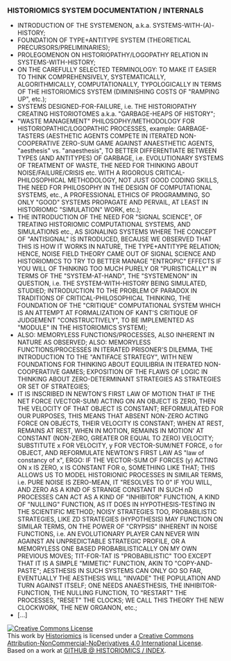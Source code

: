 ### HISTORIOMICS SYSTEM DOCUMENTATION / INTERNALS
* INTRODUCTION OF THE SYSTEMENON, a.k.a. SYSTEMS-WITH-(A)-HISTORY;
* FOUNDATION OF TYPE+ANTITYPE SYSTEM (THEORETICAL PRECURSORS/PRELIMINARIES);
* PROLEGOMENON ON HISTORIOPATHY/LOGOPATHY RELATION IN SYSTEMS-WITH-HISTORY;
* ON THE CAREFULLY SELECTED TERMINOLOGY: TO MAKE IT EASIER TO THINK COMPREHENSIVELY, SYSTEMATICALLY, ALGORITHMICALLY, COMPUTATIONALLY, TYPOLOGICALLY IN TERMS OF THE HISTORIOMICS SYSTEM (DIMINISHING COSTS OF "RAMPING UP", etc.);
* SYSTEMS DESIGNED-FOR-FAILURE, i.e. THE HISTORIOPATHY CREATING HISTORIOTOMES a.k.a. "GARBAGE-HEAPS OF HISTORY";
* "WASTE MANAGEMENT" PHILOSOPHY/METHODOLOGY FOR HISTORIOPATHIC/LOGOPATHIC PROCESSES, example: GARBAGE-TASTERS (AESTHETIC AGENTS COMPETE IN ITERATED NON-COOPERATIVE ZERO-SUM GAME AGAINST ANAESTHETIC AGENTS, "aesthesis" vs. "anaesthesis", TO BETTER DIFFERENTIATE BETWEEN TYPES (AND ANTITYPES) OF GARBAGE, i.e. EVOLUTIONARY SYSTEMS OF TREATMENT OF WASTE, THE NEED FOR THINKING ABOUT NOISE/FAILURE/CRISIS etc. WITH A RIGOROUS CRITICAL-PHILOSOPHICAL METHODOLOGY, NOT JUST GOOD CODING SKILLS, THE NEED FOR PHILOSOPHY IN THE DESIGN OF COMPUTATIONAL SYSTEMS, etc., A PROFESSIONAL ETHICS OF PROGRAMMING, SO ONLY "GOOD" SYSTEMS PROPAGATE AND PERVAIL, AT LEAST IN HISTORIOMIC "SIMULATION" WORK, etc.);
* THE INTRODUCTION OF THE NEED FOR "SIGNAL SCIENCE", OF TREATING HISTORIOMIC COMPUTATIONAL SYSTEMS, AND SIMULATIONS etc., AS SIGNALING SYSTEMS WHERE THE CONCEPT OF "ANTISIGNAL" IS INTRODUCED, BECAUSE WE OBSERVED THAT THIS IS HOW IT WORKS IN NATURE, THE TYPE+ANTITYPE RELATION; HENCE, NOISE FIELD THEORY CAME OUT OF SIGNAL SCIENCE AND HISTORIOMICS TO TRY TO BETTER MANAGE "ENTROPIC" EFFECTS IF YOU WILL OF THINKING TOO MUCH PURELY OR "PURISTICALLY" IN TERMS OF THE "SYSTEM-AT-HAND", THE "SYSTEMENON" IN QUESTION, i.e. THE SYSTEM-WITH-HISTORY BEING SIMULATED, STUDIED; INTRODUCTION TO THE PROBLEM OF PARADOX IN TRADITIONS OF CRITICAL-PHILOSOPHICAL THINKING, THE FOUNDATION OF THE "CRITIQUE" COMPUTATIONAL SYSTEM WHICH IS AN ATTEMPT AT FORMALIZATION OF KANT'S CRITIQUE OF JUDGEMENT "CONSTRUCTIVELY", TO BE IMPLEMENTED AS "MODULE" IN THE HISTORIOMICS SYSTEM);
* ALSO: MEMORYLESS FUNCTIONS/PROCESSES, ALSO INHERENT IN NATURE AS OBSERVED; ALSO: MEMORYLESS FUNCTIONS/PROCESSES IN ITERATED PRISONER'S DILEMMA, THE INTRODUCTION TO THE "ANTIFACE STRATEGY", WITH NEW FOUNDATIONS FOR THINKING ABOUT EQUILIBRIA IN ITERATED NON-COOPERATIVE GAMES; EXPOSITION OF THE FLAWS OF LOGIC IN THINKING ABOUT ZERO-DETERMINANT STRATEGIES AS STRATEGIES OR SET OF STRATEGIES;
* IT IS INSCRIBED IN NEWTON'S FIRST LAW OF MOTION THAT IF THE NET FORCE (VECTOR-SUM) ACTING ON AN OBJECT IS ZERO, THEN THE VELOCITY OF THAT OBJECT IS CONSTANT; REFORMULATED FOR OUR PURPOSES, THIS MEANS THAT ABSENT NON-ZERO ACTING FORCE ON OBJECTS, THEIR VELOCITY IS CONSTANT; WHEN AT REST, REMAINS AT REST, WHEN IN MOTION, REMAINS IN MOTION' AT CONSTANT (NON-ZERO, GREATER OR EQUAL TO ZERO) VELOCITY; SUBSTITUTE x FOR VELOCITY, y FOR VECTOR-SUM/NET FORCE, o for OBJECT, AND REFORMULATE NEWTON'S FIRST LAW AS "law of constancy of x", ERGO: IF THE VECTOR-SUM OF FORCES (y) ACTING ON x IS ZERO, x IS CONSTANT FOR o, SOMETHING LIKE THAT; THIS ALLOWS US TO MODEL HISTORIONIC PROCESSES IN SIMILAR TERMS, i.e. PURE NOISE IS ZERO-MEAN, IT "RESOLVES TO 0" IF YOU WILL, AND ZERO AS A KIND OF STRANGE CONSTANT IN SUCH nD PROCESSES CAN ACT AS A KIND OF "INHIBITOR" FUNCTION, A KIND OF "NULLING" FUNCTION, AS IT DOES IN HYPOTHESIS-TESTING IN THE SCIENTIFIC METHOD; NOISY STRATEGIES TOO, PROBABILISTIC STRATEGIES, LIKE ZD STRATEGIES (HYPOTHESIS) MAY FUNCTION ON SIMILAR TERMS, ON THE POWER OF "CRYPSIS" INHERENT IN NOISE FUNCTIONS, i.e. AN EVOLUTIONARY PLAYER CAN NEVER WIN AGAINST AN UNPREDICTABLE STRATEGIC PROFILE, OR A MEMORYLESS ONE BASED PROBABILISTICALLY ON MY OWN PREVIOUS MOVES; TIT-FOR-TAT IS "PROBABILISTIC" TOO EXCEPT THAT IT IS A SIMPLE "MIMETIC" FUNCTION, AKIN TO "COPY-AND-PASTE"; AESTHESIS IN SUCH SYSTEMS CAN ONLY GO SO FAR, EVENTUALLY THE AESTHESIS WILL "INVADE" THE POPULATION AND TURN AGAINST ITSELF; ONE NEEDS ANAESTHESIS, THE INHIBITOR-FUNCTION, THE NULLING FUNCTION, TO "RESTART" THE PROCESSES, "RESET" THE CLOCKS; WE CALL THIS THEORY THE NEW CLOCKWORK, THE NEW ORGANON, etc.;
* [...]

<a rel="license" href="http://creativecommons.org/licenses/by-nc-nd/4.0/"><img alt="Creative Commons License" style="border-width:0" src="https://i.creativecommons.org/l/by-nc-nd/4.0/80x15.png" /></a><br />This work by <a xmlns:cc="http://creativecommons.org/ns#" href="http://twitter.com/historiomics" property="cc:attributionName" rel="cc:attributionURL">Historiomics</a> is licensed under a <a rel="license" href="http://creativecommons.org/licenses/by-nc-nd/4.0/">Creative Commons Attribution-NonCommercial-NoDerivatives 4.0 International License</a>.<br />Based on a work at <a xmlns:dct="http://purl.org/dc/terms/" href="https://github.com/Historiomics/Index" rel="dct:source">GITHUB @ HISTORIOMICS / INDEX</a>.
